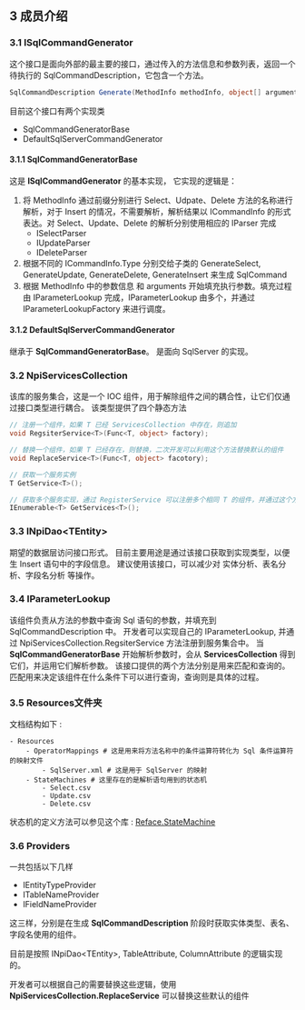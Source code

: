 ## 3 成员介绍

### 3.1 ISqlCommandGenerator

这个接口是面向外部的最主要的接口，通过传入的方法信息和参数列表，返回一个待执行的 SqlCommandDescription，它包含一个方法。

```csharp
SqlCommandDescription Generate(MethodInfo methodInfo, object[] arguments);
```

目前这个接口有两个实现类
* SqlCommandGeneratorBase
* DefaultSqlServerCommandGenerator

#### 3.1.1 SqlCommandGeneratorBase

这是 **ISqlCommandGenerator** 的基本实现，
它实现的逻辑是：
1. 将 MethodInfo 通过前缀分别进行 Select、Udpate、Delete 方法的名称进行解析，对于 Insert 的情况，不需要解析，解析结果以 ICommandInfo 的形式表达。对 Select、Update、Delete 的解析分别使用相应的 IParser 完成
    * ISelectParser
    * IUpdateParser
    * IDeleteParser
2. 根据不同的 ICommandInfo.Type 分别交给子类的 GenerateSelect, GenerateUpdate, GenerateDelete, GenerateInsert 来生成 SqlCommand
3. 根据 MethodInfo 中的参数信息 和 arguments 开始填充执行参数。填充过程由 IParameterLookup 完成，IParameterLookup 由多个，并通过 IParameterLookupFactory 来进行调度。

#### 3.1.2 DefaultSqlServerCommandGenerator

继承于 **SqlCommandGeneratorBase**。
是面向 SqlServer 的实现。


### 3.2 NpiServicesCollection

该库的服务集合，这是一个 IOC 组件，用于解除组件之间的耦合性，让它们仅通过接口类型进行耦合。
该类型提供了四个静态方法
```csharp
// 注册一个组件，如果 T 已经 ServicesCollection 中存在，则追加
void RegsiterService<T>(Func<T, object> factory);

// 替换一个组件，如果 T 已经存在，则替换，二次开发可以利用这个方法替换默认的组件
void ReplaceService<T>(Func<T, object> facotory);

// 获取一个服务实例
T GetService<T>();

// 获取多个服务实现，通过 RegisterService 可以注册多个相同 T 的组件，并通过这个方法获取它们
IEnumerable<T> GetServices<T>();
```

### 3.3 INpiDao&lt;TEntity&gt;

期望的数据层访问接口形式。
目前主要用途是通过该接口获取到实现类型，以便生 Insert 语句中的字段信息。
建议使用该接口，可以减少对 实体分析、表名分析、字段名分析 等操作。

### 3.4 IParameterLookup

该组件负责从方法的参数中查询 Sql 语句的参数，并填充到 SqlCommandDescription 中。
开发者可以实现自己的 IParameterLookup, 并通过 NpiServicesCollection.RegsiterService 方法注册到服务集合中。
当 **SqlCommandGeneratorBase** 开始解析参数时，会从 **ServicesCollection** 得到它们，并运用它们解析参数。
该接口提供的两个方法分别是用来匹配和查询的。匹配用来决定该组件在什么条件下可以进行查询，查询则是具体的过程。

### 3.5 Resources文件夹

文档结构如下 : 
```shell
- Resources
    - OperatorMappings # 这是用来将方法名称中的条件运算符转化为 Sql 条件运算符的映射文件
        - SqlServer.xml # 这是用于 SqlServer 的映射
    - StateMachines # 这里存在的是解析语句用到的状态机
        - Select.csv
        - Update.csv
        - Delete.csv
```

状态机的定义方法可以参见这个库 : [Reface.StateMachine](https://github.com/ShimizuShiori/Reface.StateMachine)

### 3.6 Providers

一共包括以下几样

* IEntityTypeProvider
* ITableNameProvider
* IFieldNameProvider

这三样，分别是在生成 **SqlCommandDescription** 阶段时获取实体类型、表名、字段名使用的组件。

目前是按照 INpiDao&lt;TEntity>, TableAttribute, ColumnAttribute 的逻辑实现的。

开发者可以根据自己的需要替换这些逻辑，使用 **NpiServicesCollection.ReplaceService** 可以替换这些默认的组件

